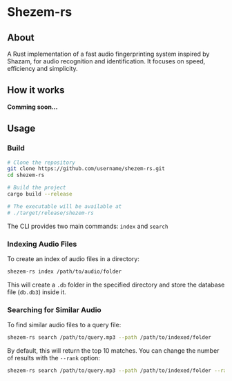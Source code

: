 # Shezem-rs
## About
A Rust implementation of a fast audio fingerprinting system inspired by Shazam, for audio recognition and identification. It focuses on speed, efficiency and simplicity. 

## How it works
**Comming soon...**

## Usage
### Build
```bash
# Clone the repository
git clone https://github.com/username/shezem-rs.git
cd shezem-rs

# Build the project
cargo build --release

# The executable will be available at
# ./target/release/shezem-rs
```

The CLI provides two main commands: `index` and `search`

### Indexing Audio Files

To create an index of audio files in a directory:

```bash
shezem-rs index /path/to/audio/folder
```

This will create a `.db` folder in the specified directory and store the database file (`db.db3`) inside it.

### Searching for Similar Audio

To find similar audio files to a query file:

```bash
shezem-rs search /path/to/query.mp3 --path /path/to/indexed/folder
```

By default, this will return the top 10 matches. You can change the number of results with the `--rank` option:

```bash
shezem-rs search /path/to/query.mp3 --path /path/to/indexed/folder --rank 5
```
